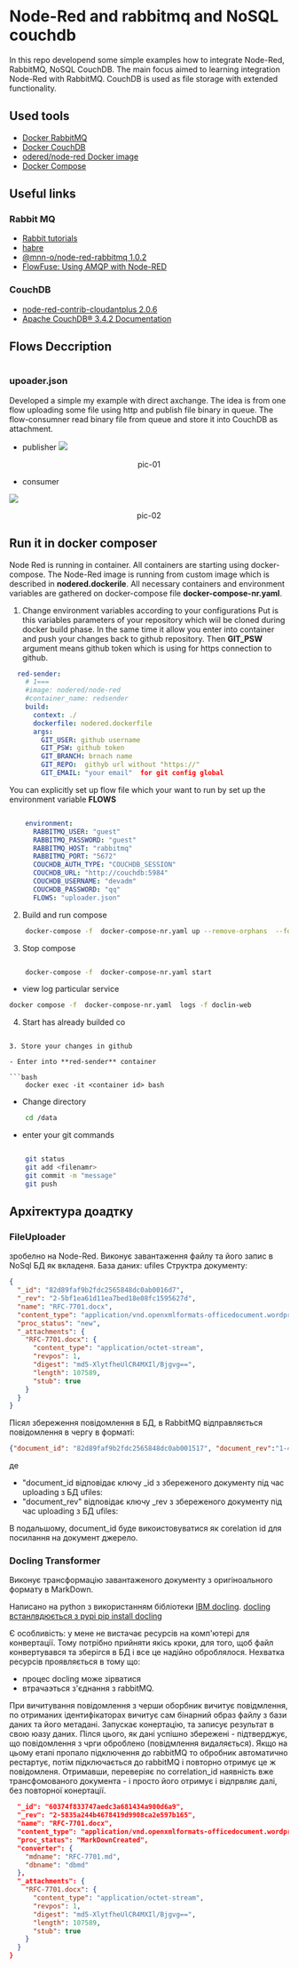 # Node-Red and rabbitmq  and NoSQL couchdb

In this repo developend some simple examples how to integrate Node-Red,  RabbitMQ,  NoSQL CouchDB.
The main focus aimed to learning integration Node-Red with RabbitMQ. CouchDB is used as file storage with extended functionality.

## Used tools
- [Docker RabbitMQ](https://hub.docker.com/_/rabbitmq/)
- [Docker CouchDB](https://hub.docker.com/_/couchdb)
- [odered/node-red Docker image](https://hub.docker.com/r/nodered/node-red)
- [Docker Compose](https://docs.docker.com/compose/)


## Useful links

### Rabbit MQ

- [Rabbit tutorials](https://www.rabbitmq.com/tutorials)
- [habre](https://habr.com/ru/articles/434510/)
- [@mnn-o/node-red-rabbitmq 1.0.2](https://flows.nodered.org/node/@mnn-o/node-red-rabbitmq)
- [FlowFuse: Using AMQP with Node-RED](https://flowfuse.com/node-red/protocol/amqp/)

### CouchDB

- [node-red-contrib-cloudantplus 2.0.6](https://flows.nodered.org/node/node-red-contrib-cloudantplus)
- [Apache CouchDB® 3.4.2 Documentation](https://docs.couchdb.org/en/stable/)


## Flows Deccription
 
#
### upoader.json 
Developed a simple my example with direct axchange.
The idea is from one flow uploading some file  using http and publish file binary  in queue.
The flow-consumner read binary file  from queue and store it into CouchDB as attachment. 

- publisher
<kbd><img src="doc/pic-01.png" /></kbd>
<p style="text-align: center;"><a name="pic-01">pic-01</a></p>

- consumer

<kbd><img src="doc/pic-02.png" /></kbd>
<p style="text-align: center;"><a name="pic-02">pic-02</a></p>


## Run it in docker composer

Node Red is running in container. All containers are starting  using docker-compose. The  Node-Red image is running from custom image which is described in **nodered.dockerile**. 
All necessary containers and environment variables are gathered on docker-compose file **docker-compose-nr.yaml**.

1. Change environment variables according to your configurations
Put is this variables parameters of your repository which wiil be cloned during docker build phase. In the same time it allow you enter into container and push your changes back to github repository.  Then **GIT_PSW** argument means github token which is using for https connection to github.



```yaml
  red-sender:
    # 1===
    #image: nodered/node-red
    #container_name: redsender
    build:
      context: ./
      dockerfile: nodered.dockerfile 
      args:
        GIT_USER: github username
        GIT_PSW: github token
        GIT_BRANCH: brnach name
        GIT_REPO:  githyb url without "https://"
        GIT_EMAIL: "your email"  for git config global

```

You can explicitly set up flow file which your want to run  by set up the environment variable **FLOWS**

```yaml

    environment:
      RABBITMQ_USER: "guest"
      RABBITMQ_PASSWORD: "guest"
      RABBITMQ_HOST: "rabbitmq"
      RABBITMQ_PORT: "5672"      
      COUCHDB_AUTH_TYPE: "COUCHDB_SESSION"
      COUCHDB_URL: "http://couchdb:5984"
      COUCHDB_USERNAME: "devadm"
      COUCHDB_PASSWORD: "qq" 
      FLOWS: "uploader.json"    
```

2. Build and run compose


```bash
    docker-compose -f  docker-compose-nr.yaml up --remove-orphans  --force-recreate --build -d
```

3. Stop compose

```bash

    docker-compose -f  docker-compose-nr.yaml start
```

- view log particular service
```bash
docker compose -f  docker-compose-nr.yaml  logs -f doclin-web
```


4. Start has already builded co
```

3. Store your changes in github

- Enter into **red-sender** container

```bash
    docker exec -it <container id> bash

```

- Change directory

```bash
    cd /data

```

- enter your git commands

```bash

    git status
    git add <filenamr>
    git commit -m "message"
    git push

```

## Архітектура доадтку

### FileUploader

зробелно на Node-Red. Виконує завантаження файлу та його запис в  NoSql БД як вкладеня.
База даних: ufiles
Структра документу:
```json
{
  "_id": "82d89faf9b2fdc2565848dc0ab0016d7",
  "_rev": "2-5bf1ea61d11ea7bed18e08fc1595627d",
  "name": "RFC-7701.docx",
  "content_type": "application/vnd.openxmlformats-officedocument.wordprocessingml.document",
  "proc_status": "new",
  "_attachments": {
    "RFC-7701.docx": {
      "content_type": "application/octet-stream",
      "revpos": 1,
      "digest": "md5-XlytfheUlCR4MXIl/Bjgvg==",
      "length": 107589,
      "stub": true
    }
  }
}

```
Пісял збереження повідомлення в БД, в RabbitMQ відправляється повідомлення в чергу в форматі:

```json
{"document_id": "82d89faf9b2fdc2565848dc0ab001517", "document_rev":"1-4019f2a0ef12eb85de598336fdd70770"}

```
де 
- "document_id відповідає ключу _id з збереженого документу під час uploading з БД ufiles:
- "document_rev" відповідає ключу _rev з збереженого документу під час uploading з БД ufiles:

В подальшому, document_id буде викоистовуватися як corelation id  для посилання на документ джерело.

### Docling Transformer

Виконує трансформацію завантаженого документу з оригіноального формату в MarkDown.

Написано на python  з використанням бібліотеки [IBM docling](https://ds4sd.github.io/docling/). [docling встанлвдюється з pypi pip install docling](https://pypi.org/project/docling/) 

Є особливість: у мене не вистачає ресурсів на комп'ютері для конвертації. Тому потрібно прийняти  якісь кроки, для того, щоб файл конвертувався та зберігся в БД і все це надійно оброблялося. Нехватка ресурсів проявляється в тому що:
- процес docling може зірватися
- втрачаэться з'єднання з rabbitMQ.

При вичитування повідомлення з черши оборбник вичитує повідмлення, по отриманих ідентифікаторах вичитує сам бінарний образ файлу з бази даних та його метадані.
Запускає конертацію, та записує результат в свою юазу даних. Пілся цього, як дані успішно збережені - підтверджує, що повідомлення з чрги оброблено (повідмлення видаляється).
Якщо на цьому етапі пропало підключення до rabbitMQ  то  обробник автоматично рестартує, потім підключається до rabbitMQ і повторно отримує це ж повідомленя. Отримавши, переверіяє по  correlation_id  наявність вже трансфомованого документа - і просто його отримує і відпрвляє далі, без повторної конертації.


```json
  "_id": "60374f833747aedc3a681434a900d6a9",
  "_rev": "2-5835a244b4678419d9908ca2e597b165",
  "name": "RFC-7701.docx",
  "content_type": "application/vnd.openxmlformats-officedocument.wordprocessingml.document",
  "proc_status": "MarkDownCreated",
  "converter": {
    "mdname": "RFC-7701.md",
    "dbname": "dbmd"
  },
  "_attachments": {
    "RFC-7701.docx": {
      "content_type": "application/octet-stream",
      "revpos": 1,
      "digest": "md5-XlytfheUlCR4MXIl/Bjgvg==",
      "length": 107589,
      "stub": true
    }
  }
}
```